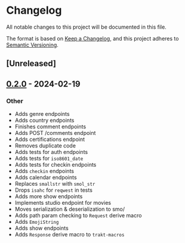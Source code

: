 # Changelog
All notable changes to this project will be documented in this file.

The format is based on [Keep a Changelog](https://keepachangelog.com/en/1.0.0/),
and this project adheres to [Semantic Versioning](https://semver.org/spec/v2.0.0.html).

## [Unreleased]

## [0.2.0](https://github.com/ansg191/trakt/compare/trakt-rs-v0.1.2...trakt-rs-v0.2.0) - 2024-02-19

### Other
- Adds genre endpoints
- Adds country endpoints
- Finishes comment endpoints
- Adds POST /comments endpoint
- Adds certifications endpoint
- Removes duplicate code
- Adds tests for auth endpoints
- Adds tests for `iso8601_date`
- Adds tests for checkin endpoints
- Adds `checkin` endpoints
- Adds calendar endpoints
- Replaces `smallstr` with `smol_str`
- Drops `isahc` for `reqwest` in tests
- Adds more show endpoints
- Implements studio endpoint for movies
- Moves serialization & deserialization to smo/
- Adds path param checking to `Request` derive macro
- Adds `EmojiString`
- Adds show endpoints
- Adds `Response` derive macro to `trakt-macros`
